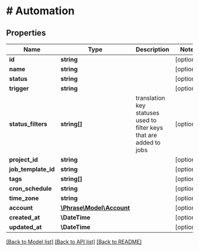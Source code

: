 # # Automation

## Properties

Name | Type | Description | Notes
------------ | ------------- | ------------- | -------------
**id** | **string** |  | [optional] 
**name** | **string** |  | [optional] 
**status** | **string** |  | [optional] 
**trigger** | **string** |  | [optional] 
**status_filters** | **string[]** | translation key statuses used to filter keys that are added to jobs | [optional] 
**project_id** | **string** |  | [optional] 
**job_template_id** | **string** |  | [optional] 
**tags** | **string[]** |  | [optional] 
**cron_schedule** | **string** |  | [optional] 
**time_zone** | **string** |  | [optional] 
**account** | [**\Phrase\Model\Account**](Account.md) |  | [optional] 
**created_at** | **\DateTime** |  | [optional] 
**updated_at** | **\DateTime** |  | [optional] 

[[Back to Model list]](../../README.md#documentation-for-models) [[Back to API list]](../../README.md#documentation-for-api-endpoints) [[Back to README]](../../README.md)


